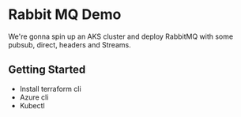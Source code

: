 # Rabbit MQ Demo

We're gonna spin up an AKS cluster and deploy RabbitMQ with some pubsub, direct, headers and Streams.

## Getting Started

* Install terraform cli
* Azure cli
* Kubectl
